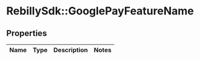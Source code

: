 # RebillySdk::GooglePayFeatureName

## Properties
Name | Type | Description | Notes
------------ | ------------- | ------------- | -------------

